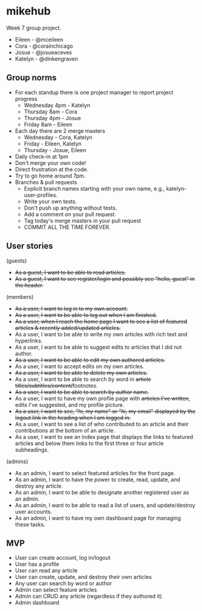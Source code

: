 # mikehub
Week 7 group project.
- Eileen - @mceileen
- Cora - @corainchicago
- Josue - @josueaceves
- Katelyn - @dinkengraven

## Group norms
- For each standup there is one project manager to report project progress
  * Wednesday 4pm - Katelyn
  * Thursday 8am - Cora
  * Thursday 4pm - Josue
  * Friday 8am - Eileen
- Each day there are 2 merge masters
  * Wednesday - Cora, Katelyn
  * Friday - Eileen, Katelyn
  * Thursday - Josue, Eileen
- Daily check-in at 1pm
- Don't merge your own code!
- Direct frustration at the code.
- Try to go home around 7pm.
- Branches & pull requests
  * Explicit branch names starting with your own name, e.g., katelyn-user-profiles.
  * Write your own tests.
  * Don't push up anything without tests.
  * Add a comment on your pull request.
  * Tag today's merge masters in your pull request
  * COMMIT ALL THE TIME FOREVER.

## User stories
(guests)
- ~~As a guest, I want to be able to read articles.~~
- ~~As a guest, I want to see register/login and possibly see "hello, guest" in the header.~~

(members)
- ~~As a user, I want to log in to my own account.~~
- ~~As a user, I want to be able to log out when I am finished.~~
- ~~As a user, when I reach the home page I want to see a list of featured articles & recently added/updated articles.~~
- As a user, I want to be able to write my own articles with rich text and hyperlinks.
- As a user, I want to be able to suggest edits to articles that I did not author.
- ~~As a user, I want to be able to edit my own authored articles.~~
- As a user, I want to accept edits on my own articles.
- ~~As a user, I want to be able to delete my own articles.~~
- As a user, I want to be able to search by word in ~~article titles/subtitles/content/~~footnotes.
- ~~As a user, I want to be able to search by author name.~~
- As a user, I want to have my own profile page with ~~articles I've written~~, edits I've suggested, and my profile picture.
- ~~As a user, I want to see, "hi, my name" or "hi, my email" displayed by the logout link in the heading when I am logged in.~~
- As a user, I want to see a list of who contributed to an article and their contributions at the bottom of an article.
- As a user, I want to see an index page that displays the links to featured articles and below them links to the first three or four article subheadings.

(admins)
- As an admin, I want to select featured articles for the front page.
- As an admin, I want to have the power to create, read, update, and destroy any article.
- As an admin, I want to be able to designate another registered user as an admin.
- As an admin, I want to be able to read a list of users, and update/destroy user accounts.
- As an admin, I want to have my own dashboard page for managing these tasks.

## MVP
- User can create account, log in/logout
- User has a profile
- User can read any article
- User can create, update, and destroy their own articles
- Any user can search by word or author
- Admin can select feature articles
- Admin can CRUD any article (regardless if they authored it)
- Admin dashboard
